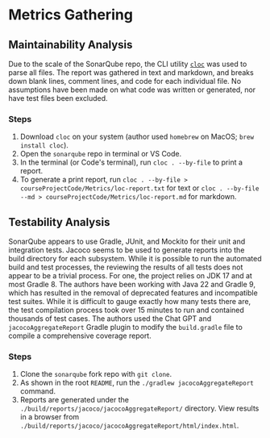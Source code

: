 # Metrics Gathering

## Maintainability Analysis

Due to the scale of the SonarQube repo, the CLI utility [`cloc`][cloc] was used to parse all files.
The report was gathered in text and markdown, and breaks down blank lines, comment lines, and code
for each individual file. No assumptions have been made on what code was written or generated, nor
have test files been excluded.

### Steps

1. Download `cloc` on your system (author used `homebrew` on MacOS; `brew install cloc`).
2. Open the `sonarqube` repo in terminal or VS Code.
3. In the terminal (or Code's terminal), run `cloc . --by-file` to print a report.
4. To generate a print report, run `cloc . --by-file > courseProjectCode/Metrics/loc-report.txt` for
   text or `cloc . --by-file --md > courseProjectCode/Metrics/loc-report.md` for markdown.

[cloc]: https://github.com/AlDanial/cloc

## Testability Analysis

SonarQube appears to use Gradle, JUnit, and Mockito for their unit and integration tests. Jacoco
seems to be used to generate reports into the build directory for each subsystem. While it is
possible to run the automated build and test processes, the reviewing the results of all tests does
not appear to be a trivial process. For one, the project relies on JDK 17 and at most Gradle 8.
The authors have been working with Java 22 and Gradle 9, which has resulted in the removal of
deprecated features and incompatible test suites. While it is difficult to gauge exactly how many
tests there are, the test compilation process took over 15 minutes to run and contained thousands
of test cases. The authors used the Chat GPT and `jacocoAggregateReport` Gradle plugin to modify the
`build.gradle` file to compile a comprehensive coverage report.

### Steps

1. Clone the `sonarqube` fork repo with `git clone`.
2. As shown in the root `README`, run the `./gradlew jacocoAggregateReport` command.
3. Reports are generated under the `./build/reports/jacoco/jacocoAggregateReport/` directory.
   View results in a browser from `./build/reports/jacoco/jacocoAggregateReport/html/index.html`.
